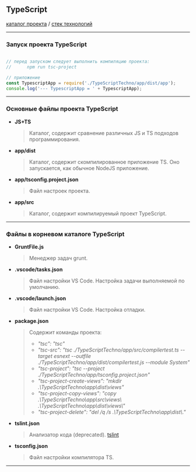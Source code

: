 ## TypeScript

[каталог проекта](https://github.com/LisShamenko/NodeJS-technology-stack/tree/master/TypeScriptTechno) / [стек технологий](https://github.com/LisShamenko/NodeJS-technology-stack/blob/master/README.md)
____

### Запуск проекта TypeScript

```javascript

// перед запуском следует выполнить компиляцию проекта:
//      npm run tsc-project

// приложение
const TypescriptApp = require('./TypeScriptTechno/app/dist/app');
console.log('--- TypescriptApp = ' + TypescriptApp);

```
____

### Основные файлы проекта TypeScript

- **JS+TS**
    > Каталог, содержит сравнение различных JS и TS подходов программирования.
- **app/dist**
    > Каталог, содержит скомпилированное приложение TS. Оно запускается, как обычное NodeJS приложение.
- **app/tsconfig.project.json**
    > Файл настроек проекта.
- **app/src**
    > Каталог, содержит компилируемый проект TypeScript.
____

### Файлы в корневом каталоге TypeScript

- **GruntFile.js**
    > Менеджер задач grunt.
- **.vscode/tasks.json**
    > Файл настройки VS Code. Настройка задачи выполняемой по умолчанию.
- **.vscode/launch.json**
    > Файл настройки VS Code. Настройка отладки.
- **package.json**
    > Содержит команды проекта:
    > - _"tsc": "tsc"_
    > - _"tsc-src": "tsc ./TypeScriptTechno/app/src/compilertest.ts --target esnext --outfile ./TypeScriptTechno/app/dist/compilertest.js --module System"_
    > - _"tsc-project": "tsc --project ./TypeScriptTechno/app/tsconfig.project.json"_
    > - _"tsc-project-create-views": "mkdir .\\TypeScriptTechno\\app\\dist\\views"_
    > - _"tsc-project-copy-views": "copy .\\TypeScriptTechno\\app\\src\\views\\ .\\TypeScriptTechno\\app\\dist\\views\\"_
    > - _"tsc-project-delete": "del /q /s .\\TypeScriptTechno\\app\\dist\\*.*"_
- **tslint.json**
    > Анализатор кода (deprecated). [tslint](https://palantir.github.io/tslint/)
- **tsconfig.json**
    > Файл настройки компилятора TS.
____ 